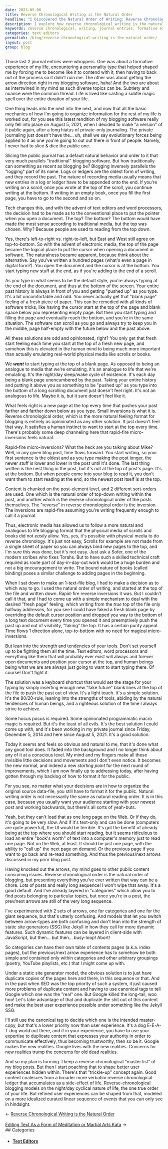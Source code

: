 ```yaml
---
date: 2023-05-06
title: Reverse Chronological Writing is the Natural Order
headline: "I Discovered the Natural Order of Writing: Reverse Chronological"
description: I explore how reverse chronological writing is the natural order for blogging. I discuss the history of writing, how technology has changed the way we write, and the instinctive feeling of starting with a blank page that comes with reverse chronological order. This is the format that satisfies our human need to start at the top of a blank page every time.
keywords: reverse chronological, writing, journal entries, formative experience, personality type, arrow direction, blogging software, subtlety, nuance, life, magic spell, traditional blogging, logs, ledgers, scrolls, text editors, word processors, cursor, electronic media, top-to-bottom, left-to-right, right-to-left, software tricks, blank page, fresh page, night/day, sleep/wake cycle, micro-inversions, blog post, blog, readers
categories: text editors
permalink: /blog/reverse-chronological-writing-is-the-natural-order/
layout: post
group: blog
---
```



Those last 2 journal entries were whoppers. One was about a formative
experience of my life, encountering a personality type that helped shaped me by
forcing me to become like it to contend with it, then having to back out of the
process so it didn't ruin me. The other was about getting the arrow direction
right in my blogging software, haha! And the two are about as intertwined in my
mind as such diverse topics can be. Subtlety and nuance were the common thread.
Life is lived like casting a subtle magic spell over the entire duration of
your life.

One thing leads into the next into the next, and now that all the basic
mechanics of how I'm going to organize information for the rest of my life is
worked out, for you see this latest rendition of my blogging software really
only fell into place on August 5, 2021, when I decided to make "a version" of
it public again, after a long hiatus of private-only journaling. The private
journaling just doesn't have the... uh, shall we say evolutionary forces being
applied to it as one you're going to out out there in front of people. Namely,
I never had to slice & dice the public one.

Slicing the public journal has a default natural behavior and order to it that
very much parallels "traditional" blogging software. But how traditionally can
something as recent as blogging be? Blogging inversely parallels the "logging"
part of its name. Logs or ledgers are the oldest form of writing, and they
record the past. The nature of recording media usually means that new entries
in a log or ledger have to be appended onto the end. If you're writing on a
scroll, once you wrote at the top of the scroll, you continue writing at the
bottom. If writing in an empty book, once you fill the first page, you have to
go to the second and so on.

Tech changes this, and with the advent of text editors and word processors, the
decision had to be made as to the conventional place to put the pointer when
you open a document. The top? The bottom? The bottom would have made the most
sense according to traditional media, but the top was chosen. Why? Because
people are used to reading from the top down.

Yes, there's left-to-right vs. right-to-left, but East and West still agree on
top-to-bottom. So with the advent of electronic media, the top of the page
became the logical place to put the cursor when opening a document in software.
The naturalness became apparent, because think about the alternative. Say
you've written a hundred pages (what's even a page in digital form?). You open 
the document and the cursor is at the bottom. You start typing new stuff at the
end, as if you're adding to the end of a scroll.

As you type in what seems to be the default style, you're always typing at the
end of the document, and thus at the bottom of the screen. Your entire past
history is always in front of you and getting "pushed up" as you type. It's a
bit uncomfortable and odd. You never actually get that "blank page" feeling of
a fresh piece of paper. This can be remedied with all kinds of software tricks,
like having the cursor start at the top of the page and blank space below you
representing empty page. But then you start typing and filling the page and
eventually reach the bottom, and you're in the same situation. The software can
scroll as you go and always try to keep you in the middle, page half-empty with
the future below and the past above.

All these solutions are odd and opinionated, right? You only get that fresh
start feeling each time you start at the top of a fresh new page, and somehow
this is elevated in the human mind to being much more important than actually
emulating real-world physical media like scrolls or books.

We ***want*** to start typing at the top of a blank page. As opposed to being
an analogue to media that we're emulating, it's an analogue to life that we're
emulating. It's the night/day sleep/wake cycle of existence. It's each day
being a blank page unencumbered by the past. Taking your entire history and
putting it above you as something to be "pushed up" as you type into the bottom
of a long scrolling document just doesn't feel right. It's not an analogous to
life. Maybe it is, but it sure doesn't feel like it.

What feels right is a new page at the top every time that pushes your past
farther and farther down below as you type. Small inversions is what it is.
Reverse chronological order, which is the more natural feeling format for
blogging is entirely as opinionated as any other solution. It just doesn't feel
that way. It satisfies a human instinct to want to start at the top every time.
There's probably some deep channeling here that rapid-fire micro-inversions
feels natural.

Rapid-fire micro-inversions? What the heck are you talking about Mike? Well, in
any given blog post, time flows forward. You start writing, so your first
sentence is the oldest and as you type making the post longer, the newer stuff
is lower and lower in the post until it's done. The last thing written is the
nest thing in the post, but it's not at the top of post's page. It's at the
bottom. But when people come into your blog to read it, you don't want them to
start reading at the end, so the newest post itself is at the top.

Content is chunked on the post-element level, and 2 different sort-orders are
used. One which is the natural order of top-down writing within the post, and
another which is the reverse chronological order of the posts themselves. The
"reverse" in reverse chronological order is the inversion. The inversions are
rapid-fire assuming you're writing frequently enough to call it a journal.

Thus, electronic media has allowed us to follow a more natural and analogous to
life blogging format that the physical media of scrolls and books did not
*easily* allow. Yes, yes, it's possible with physical media to do reverse
chronology. It's just not easy, Scrolls for example are not made from a single
sheet of paper so you can always bind new pages to the top, and I'm sure this
was done, but it's not easy. Just ask a Sofer, one of the modern scribes who
fixes Torahs. But to have such a skilled technical craft required as route part
of day-in-day-out work would be a huge burden and not a big encouragement to
write. The bound nature of books (called binding) poses a similar challenge to
adding pages in the beginning.

When I sat down to make an 1-text-file blog, I had to make a decision as to
which way to go. I used the natural order of writing, and started at the top of
the file and written down. Rapid-fire reverse inversions it was. But I couldn't
call it that, and I had to come up with a simple mechanism to deal with the
desired "fresh page" feeling, which writing from the *true* top of the file
only halfway addresses, for you see I could have faked a fresh blank page by
overriding the default cursor position and dropped you way to the bottom of a
long text document every time you opened it and preemptively push the past up
and out of visibility, "faking" the top. It has a certain purity appeal. Time
flows 1 direction alone, top-to-bottom with no need for magical
micro-inversions.

But lean into the strength and tendencies of your tools. Don't set yourself up
to be fighting them all the time. Text editors, word processors and everything
like them that will probably ever exist will always and forever open documents
and position your cursor at the top, and human beings being what we are are
always just going to want to start typing there. Of course! Don't fight it.

The solution was a keyboard shortcut that would set the stage for your typing
by simply inserting enough new "fake future" blank lines at the top of the file
to push the past out of view. It's a light touch. It's a simple solution. It's
the 80/20-rule, leaning into the strengths of tools, abiding by the natural
tendencies of human beings, and a righteous solution of the time I always
strive to achieve.

Some hocus pocus is required. Some opinionated programmatic macro magic is
required. But it's the least of all evils. It's the best solution I could come
up with, and it's been working in my private journal since Friday, December 5,
2014 and here since August 5, 2021. It's a good solution.

Today it seems and feels so obvious and natural to me, that it's done what any
good tool does. It faded into the background and I no longer think about any of
it at a conscious level. My mind and my fingers make all these invisible little
decisions and movements and I don't even notice. It becomes the new normal, and
indeed a new *starting point* for the next round of improvements, which I am
now finally up to addressing today, after having gotten through my backlog of
how to format it for the public.

For you see, no matter what your decisions are in how to organize the original
source data-file, you still have to format it for the public. Natural writing
order is not necessarily the same as natural reading order. It is in this case,
because you usually want your audience starting with your newest post and
working backwards, but there's all sorts of yeah-buts.

Yeah, but they can't load that as one long page on the Web. Or if they do, it's
going to be very slow. And if it's text-only and can be done (computers are
quite powerful), the UI would be terrible. It's got the benefit of already
being at the top where you should start reading, but it seems ridiculous to
load an entire "book's worth" of text into a computer's memory just to read one
page. Not on the Web, at least. It should be just one page, with the ability to
"call up" the next page on demand. Or the previous page if you want to go back
and re-read something. And thus the previous/next arrows discussed in my prior
blog post. 

Having knocked out the arrows, my mind goes to other public content consuming
issues. Reverse chronological order is the natural order of blogging, but
presenting everything you've ever written that way can be a chore. Lots of
posts and really long sequence! I won't wipe that away. It's a good default.
And I've already layered in "categories" which allow you to find posts
belonging to particular topics, but once you're in a post, the prev/next arrows
are still of the very long sequence.

I've experimented with 2 sets of arrows, one for categories and one for the
giant sequence, but that's utterly confusing. And models that let you switch
between arrow-types are both confusing and don't lean into the strength of
static site generators (SSG) like Jekyll in how they call for more dynamic
features. Such dynamic features can be layered in client-side with JavaScript,
but then... but then... busy-loop! Abort!

So categories can have their own table of contents pages (a.k.a. index pages),
but the previous/next arrow experience has to somehow be both simple and
contained only within categories and other arbitrary groupings (poetry, YouTube
playlists, etc.) that I might come up with.

Under a static site generator model, the obvious solution is to just have
duplicate copies of the pages here and there, in this sequence or that. And in
the past when SEO was the top priority of such a system, it just caused more
problems of duplicate content and having to use canonical tags to tell Google
which one was the "real" one. But Google killed the long-tail, woo hoo! Let's
take advantage of that and duplicate the shit out of this content and make the
best user experience possible under something like the Jekyll SSG.

I'll still use the canonical tag to decide which one is the intended
master-copy, but that's a lower priority now than user experience. It's a dog
E-E-A-T dog world out there, and if in your experience, you have to use your
expertise to duplicate content that expresses your authority in order to
communicate effectively, thus becoming trustworthy, then so be it. Google makes
the new realities. Google lives with the new realities. Concerns for new
realities trump the concerns for old dead realities.

And so my plan is forming. I keep a reverse chronological "master list" of my
blog posts. But then I start poaching that to shape better user experiences
hidden within. There's that "trickle-up" concept again. Good content coalesces
from a broader more verbatim reverse chronological ledger that accumulates as a
side-effect of life. Reverse-chronological blogging models on the night/day
cyclical nature of life, the one true order of your life. But refined user
experiences can be shaped from that, modeled on a more idealized curated linear
sequence of events that you can only see in hindsight.














<div class="arrow-links"><div class="post-nav-prev"><span class="arrow">&larr;&nbsp;</span><a href="/blog/reverse-chronological-writing-is-the-natural-order/">Reverse Chronological Writing is the Natural Order</a></div> &nbsp; <div class="post-nav-next"><a href="/blog/editing-text-as-a-form-of-meditation-or-martial-arts-kata/">Editing Text As a Form of Meditation or Martial Arts Kata</a><span class="arrow">&nbsp;&rarr;</span></div></div>
## Categories

<ul>
<li><h4><a href='/text-editors/'>Text Editors</a></h4></li></ul>